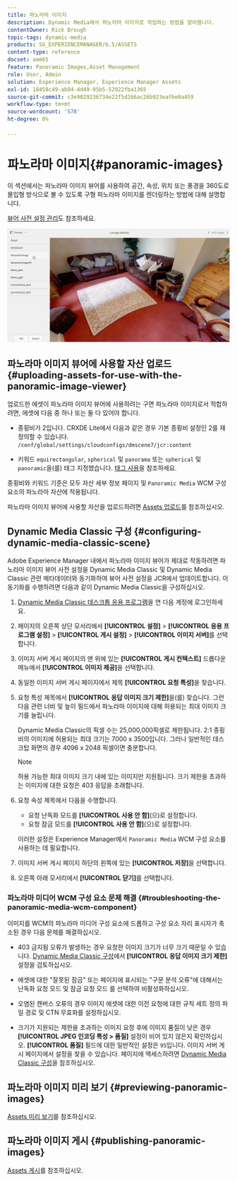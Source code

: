 ```yaml
---
title: 파노라마 이미지
description: Dynamic Media에서 파노라마 이미지로 작업하는 방법을 알아봅니다.
contentOwner: Rick Brough
topic-tags: dynamic-media
products: SG_EXPERIENCEMANAGER/6.5/ASSETS
content-type: reference
docset: aem65
feature: Panoramic Images,Asset Management
role: User, Admin
solution: Experience Manager, Experience Manager Assets
exl-id: 18458c49-ab84-4d49-95b5-52922fba1365
source-git-commit: c3e9029236734e22f5d266ac26b923eafbe0a459
workflow-type: tm+mt
source-wordcount: '578'
ht-degree: 0%

---
```


# 파노라마 이미지{#panoramic-images}

이 섹션에서는 파노라마 이미지 뷰어를 사용하여 공간, 속성, 위치 또는 풍경을 360도로 몰입형 방식으로 볼 수 있도록 구형 파노라마 이미지를 렌더링하는 방법에 대해 설명합니다.

[뷰어 사전 설정 관리](/help/assets/managing-viewer-presets.md)도 참조하세요.

![panoramic-image2](assets/panoramic-image2.png)

## 파노라마 이미지 뷰어에 사용할 자산 업로드 {#uploading-assets-for-use-with-the-panoramic-image-viewer}

업로드한 에셋이 파노라마 이미지 뷰어에 사용하려는 구면 파노라마 이미지로서 적합하려면, 에셋에 다음 중 하나 또는 둘 다 있어야 합니다.

* 종횡비가 2입니다.
CRXDE Lite에서 다음과 같은 경우 기본 종횡비 설정인 2를 재정의할 수 있습니다.
  `/conf/global/settings/cloudconfigs/dmscene7/jcr:content`

* 키워드 `equirectangular`, `spherical` 및 `panorama` 또는 `spherical` 및 `panoramic`을(를) 태그 지정했습니다. [태그 사용](/help/sites-authoring/tags.md)을 참조하세요.

종횡비와 키워드 기준은 모두 자산 세부 정보 페이지 및 `Panoramic Media` WCM 구성 요소의 파노라마 자산에 적용됩니다.

파노라마 이미지 뷰어에 사용할 자산을 업로드하려면 [Assets 업로드](/help/assets/manage-assets.md#uploading-assets)를 참조하십시오.

## Dynamic Media Classic 구성 {#configuring-dynamic-media-classic-scene}

Adobe Experience Manager 내에서 파노라마 이미지 뷰어가 제대로 작동하려면 파노라마 이미지 뷰어 사전 설정을 Dynamic Media Classic 및 Dynamic Media Classic 관련 메타데이터와 동기화하여 뷰어 사전 설정을 JCR에서 업데이트합니다. 이 동기화를 수행하려면 다음과 같이 Dynamic Media Classic을 구성하십시오.

1. [Dynamic Media Classic 데스크톱 응용 프로그램](https://experienceleague.adobe.com/docs/dynamic-media-classic/using/getting-started/signing-out.html#getting-started)을 연 다음 계정에 로그인하세요.

1. 페이지의 오른쪽 상단 모서리에서 **[!UICONTROL 설정]** > **[!UICONTROL 응용 프로그램 설정]** > **[!UICONTROL 게시 설정]** > **[!UICONTROL 이미지 서버]**&#x200B;를 선택합니다.
1. 이미지 서버 게시 페이지의 맨 위에 있는 **[!UICONTROL 게시 컨텍스트]** 드롭다운 메뉴에서 **[!UICONTROL 이미지 제공]**&#x200B;을 선택합니다.

1. 동일한 이미지 서버 게시 페이지에서 제목 **[!UICONTROL 요청 특성]**&#x200B;을 찾습니다.
1. 요청 특성 제목에서 **[!UICONTROL 응답 이미지 크기 제한]**&#x200B;을(를) 찾습니다. 그런 다음 관련 너비 및 높이 필드에서 파노라마 이미지에 대해 허용되는 최대 이미지 크기를 늘립니다.

   Dynamic Media Classic의 픽셀 수는 25,000,000픽셀로 제한됩니다. 2:1 종횡비의 이미지에 허용되는 최대 크기는 7000 x 3500입니다. 그러나 일반적인 데스크탑 화면의 경우 4096 x 2048 픽셀이면 충분합니다.

   >[!NOTE]
   >
   >허용 가능한 최대 이미지 크기 내에 있는 이미지만 지원됩니다. 크기 제한을 초과하는 이미지에 대한 요청은 403 응답을 초래합니다.

1. 요청 속성 제목에서 다음을 수행합니다.

   * 요청 난독화 모드를 **[!UICONTROL 사용 안 함]**(으)로 설정합니다.
   * 요청 잠금 모드를 **[!UICONTROL 사용 안 함]**(으)로 설정합니다.

   이러한 설정은 Experience Manager에서 `Panoramic Media` WCM 구성 요소를 사용하는 데 필요합니다.

1. 이미지 서버 게시 페이지 하단의 왼쪽에 있는 **[!UICONTROL 저장]**&#x200B;을 선택합니다.

1. 오른쪽 아래 모서리에서 **[!UICONTROL 닫기]**&#x200B;를 선택합니다.

### 파노라마 미디어 WCM 구성 요소 문제 해결 {#troubleshooting-the-panoramic-media-wcm-component}

이미지를 WCM의 파노라마 미디어 구성 요소에 드롭하고 구성 요소 자리 표시자가 축소된 경우 다음 문제를 해결하십시오.

* 403 금지됨 오류가 발생하는 경우 요청한 이미지 크기가 너무 크기 때문일 수 있습니다. [Dynamic Media Classic 구성](/help/assets/panoramic-images.md#configuring-dynamic-media-classic-scene)에서 **[!UICONTROL 응답 이미지 크기 제한]** 설정을 검토하십시오.

* 에셋에 대한 &quot;잘못된 잠금&quot; 또는 페이지에 표시되는 &quot;구문 분석 오류&quot;에 대해서는 난독화 요청 모드 및 잠금 요청 모드 를 선택하여 비활성화하십시오.
* 오염된 캔버스 오류의 경우 이미지 에셋에 대한 이전 요청에 대한 규칙 세트 정의 파일 경로 및 CTN 무효화를 설정하십시오.
* 크기가 지원되는 제한을 초과하는 이미지 요청 후에 이미지 품질이 낮은 경우 **[!UICONTROL JPEG 인코딩 특성 > 품질]** 설정이 비어 있지 않은지 확인하십시오. **[!UICONTROL 품질]** 필드에 대한 일반적인 설정은 `95`입니다. 이미지 서버 게시 페이지에서 설정을 찾을 수 있습니다. 페이지에 액세스하려면 [Dynamic Media Classic 구성](/help/assets/panoramic-images.md#configuring-dynamic-media-classic-scene)을 참조하십시오.

## 파노라마 이미지 미리 보기 {#previewing-panoramic-images}

[Assets 미리 보기](/help/assets/previewing-assets.md)를 참조하십시오.

## 파노라마 이미지 게시 {#publishing-panoramic-images}

[Assets 게시](/help/assets/publishing-dynamicmedia-assets.md)를 참조하십시오.
